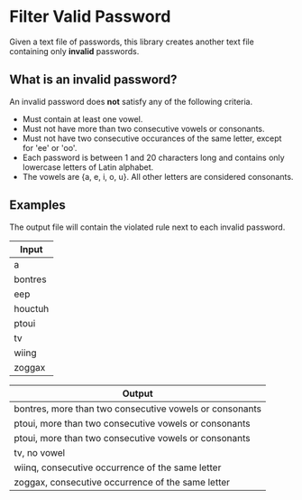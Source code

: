# Filter Valid Password
Given a text file of passwords, this library creates another text file containing only **invalid** passwords.

## What is an invalid password?
An invalid password does **not** satisfy any of the following criteria.

- Must contain at least one vowel.
- Must not have more than two consecutive vowels or consonants.
- Must not have two consecutive occurances of the same letter, except for 'ee' or 'oo'.
- Each password is between 1 and 20 characters long and contains only lowercase letters of Latin alphabet.
- The vowels are {a, e, i, o, u}. All other letters are considered consonants. 

## Examples
The output file will contain the violated rule next to each invalid password. 


| Input        
| ------------- 
| a      
| bontres      
| eep
| houctuh
| ptoui
| tv
| wiing
| zoggax

| Output    
| ------------- 
| bontres, more than two consecutive vowels or consonants 
| ptoui, more than two consecutive vowels or consonants 
| ptoui, more than two consecutive vowels or consonants 
| tv, no vowel 
| wiinq, consecutive occurrence of the same letter 
| zoggax, consecutive occurrence of the same letter
